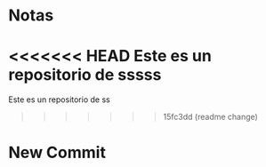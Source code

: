 # Notas

<<<<<<< HEAD
Este es un repositorio de sssss
=======
Este es un repositorio de ss
>>>>>>> 15fc3dd (readme change)

# New Commit
